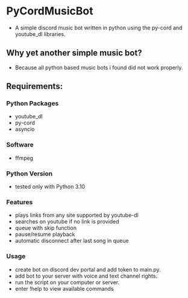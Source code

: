 # PyCordMusicBot
+ A simple discord music bot written in python using the py-cord and youtube_dl libraries.

## Why yet another simple music bot?
+ Because all python based music bots i found did not work properly.

## Requirements:
### Python Packages
+ youtube_dl
+ py-cord
+ asyncio

### Software
+ ffmpeg

### Python Version
+ tested only with Python 3.10

### Features
+ plays links from any site supported by youtube-dl
+ searches on youtube if no link is provided
+ queue with skip function
+ pause/resume playback
+ automatic disconnect after last song in queue

### Usage
+ create bot on discord dev portal and add token to main.py.
+ add bot to your server with voice and text channel rights.
+ run the script on your computer or server.
+ enter !help to view available commands
